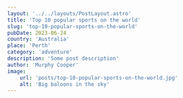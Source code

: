 ```yaml
---
layout: '../../layouts/PostLayout.astro'
title: 'Top 10 popular sports on the world'
slug: 'top-10-popular-sports-on-the-world'
pubDate: 2023-06-24
country: 'Australia'
place: 'Perth'
category: 'adventure'
description: 'Some post description'
author: 'Murphy Cooper'
image:
    url: 'posts/top-10-popular-sports-on-the-world.jpg'
    alt: 'Big baloons in the sky'
---
```

